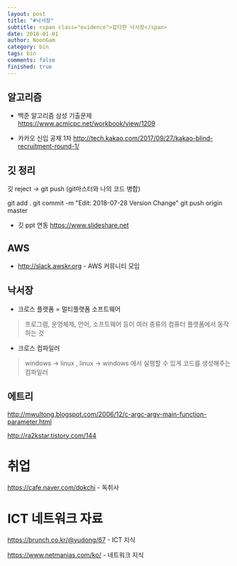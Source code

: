 ```yaml
---
layout: post
title: "#낙서장"
subtitle: <span class="evidence">잡다한 낙서장</span>
date: 2016-01-01
author: NoonGam
category: bin
tags: bin
comments: false
finished: true
---
```


## 알고리즘


- 백준 알고리즘 삼성 기출문제  
https://www.acmicpc.net/workbook/view/1209

- 카카오 신입 공채 1차
http://tech.kakao.com/2017/09/27/kakao-blind-recruitment-round-1/





## 깃 정리

깃 reject -> git push  (git마스터와 나의 코드 병합)

git add .
git commit -m "Edit: 2018-07-28 Version Change"
git push origin master


- 깃 ppt 연동  https://www.slideshare.net


## AWS

- http://slack.awskr.org - AWS 커뮤니티 모임


## 낙서장

- 크로스 플랫폼 = 멀티플랫폼 소프트웨어

> 프로그램, 운영체제, 언어, 소프트웨어 등이 여러 종류의 컴퓨터 플랫폼에서 동작하는 것

- 크로스 컴파일러

> windows -> linux , linux -> windows 에서 실행할 수 있게 코드를 생성해주는 컴파일러




## 에트리

http://mwultong.blogspot.com/2006/12/c-argc-argv-main-function-parameter.html

http://ra2kstar.tistory.com/144


# 취업



https://cafe.naver.com/dokchi - 독취사



# ICT 네트워크 자료

https://brunch.co.kr/@yudong/67 - ICT 지식

https://www.netmanias.com/ko/ - 네트워크 지식
